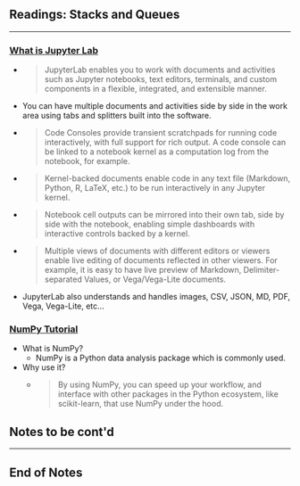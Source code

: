## Readings: Stacks and Queues
***

### [What is Jupyter Lab](https://jupyterlab.readthedocs.io/en/stable/getting_started/overview.html)
- > JupyterLab enables you to work with documents and activities such as Jupyter notebooks, text editors, terminals, and custom components in a flexible, integrated, and extensible manner.
- You can have multiple documents and activities side by side in the work area using tabs and splitters built into the software.
- > Code Consoles provide transient scratchpads for running code interactively, with full support for rich output. A code console can be linked to a notebook kernel as a computation log from the notebook, for example.
- > Kernel-backed documents enable code in any text file (Markdown, Python, R, LaTeX, etc.) to be run interactively in any Jupyter kernel.
- > Notebook cell outputs can be mirrored into their own tab, side by side with the notebook, enabling simple dashboards with interactive controls backed by a kernel.
- > Multiple views of documents with different editors or viewers enable live editing of documents reflected in other viewers. For example, it is easy to have live preview of Markdown, Delimiter-separated Values, or Vega/Vega-Lite documents.
- JupyterLab also understands and handles images, CSV, JSON, MD, PDF, Vega, Vega-Lite, etc...
### [NumPy Tutorial](https://www.dataquest.io/blog/numpy-tutorial-python/)

- What is NumPy?
  * NumPy is a Python data analysis package which is commonly used. 
- Why use it?
  * > By using NumPy, you can speed up your workflow, and interface with other packages in the Python ecosystem, like scikit-learn, that use NumPy under the hood.


## Notes to be cont'd
***
 ## End of Notes
